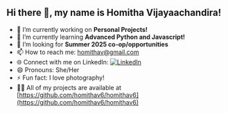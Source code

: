 ## Hi there 👋, my name is Homitha Vijayaachandira! 

- 🔭 I’m currently working on **Personal Projects!**
- 🌱 I’m currently learning **Advanced Python and Javascript!**
- 🤝 I’m looking for **Summer 2025 co-op/opportunities**
- 📫 How to reach me: [homithav@gmail.com](mailto:homithav@gmail.com)
- 🌐 Connect with me on LinkedIn: [![LinkedIn](https://img.shields.io/badge/-LinkedIn-blue?style=flat&logo=linkedin&logoColor=white)](https://www.linkedin.com/in/homithav/)
- 😄 Pronouns: She/Her
- ⚡ Fun fact: I love photography!
- 👨‍💻 All of my projects are available at [https://github.com/homithav6/homithav6](https://github.com/homithav6/homithav6)





